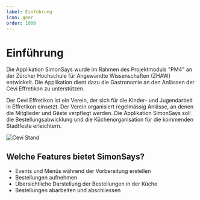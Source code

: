 ```yaml
---
label: Einführung
icon: gear
order: 1000
---
```

# Einführung

Die Applikation SimonSays wurde im Rahmen des Projektmoduls "PM4" an der Zürcher Hochschule für Angewandte Wissenschaften (ZHAW) entwickelt.
Die Applikation dient dazu die Gastronomie an den Anlässen der Cevi Effretikon zu unterstützen.

Der Cevi Effretikon ist ein Verein, der sich für die Kinder- und Jugendarbeit in Effretikon einsetzt. Der Verein organisiert regelmässig Anlässe, an denen die Mitglieder und Gäste verpflegt werden. 
Die Applikation SimonSays soll die Bestellungsabwicklung und die Küchenorganisation für die kommenden Stadtfeste erleichtern.

![Cevi Stand](assets/cevi-stand.jpg)

## Welche Features bietet SimonSays?
* Events und Menüs während der Vorbereitung erstellen
* Bestellungen aufnehmen
* Übersichtliche Darstellung der Bestellungen in der Küche
* Bestellungen abarbeiten und abschliessen